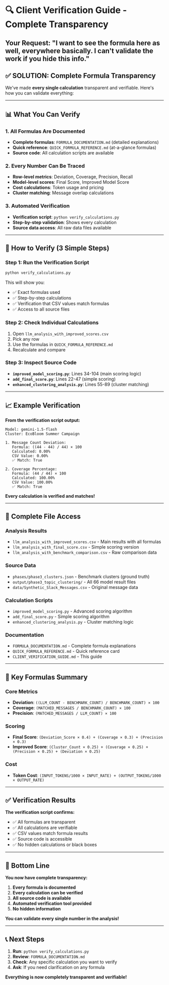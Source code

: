 # 🔍 Client Verification Guide - Complete Transparency

## **Your Request: "I want to see the formula here as well, everywhere basically. I can't validate the work if you hide this info."**

## ✅ **SOLUTION: Complete Formula Transparency**

We've made **every single calculation** transparent and verifiable. Here's how you can validate everything:

---

## 📊 **What You Can Verify**

### **1. All Formulas Are Documented**
- **Complete formulas**: `FORMULA_DOCUMENTATION.md` (detailed explanations)
- **Quick reference**: `QUICK_FORMULA_REFERENCE.md` (at-a-glance formulas)
- **Source code**: All calculation scripts are available

### **2. Every Number Can Be Traced**
- **Row-level metrics**: Deviation, Coverage, Precision, Recall
- **Model-level scores**: Final Score, Improved Model Score
- **Cost calculations**: Token usage and pricing
- **Cluster matching**: Message overlap calculations

### **3. Automated Verification**
- **Verification script**: `python verify_calculations.py`
- **Step-by-step validation**: Shows every calculation
- **Source data access**: All raw data files available

---

## 🚀 **How to Verify (3 Simple Steps)**

### **Step 1: Run the Verification Script**
```bash
python verify_calculations.py
```
This will show you:
- ✅ Exact formulas used
- ✅ Step-by-step calculations
- ✅ Verification that CSV values match formulas
- ✅ Access to all source files

### **Step 2: Check Individual Calculations**
1. Open `llm_analysis_with_improved_scores.csv`
2. Pick any row
3. Use the formulas in `QUICK_FORMULA_REFERENCE.md`
4. Recalculate and compare

### **Step 3: Inspect Source Code**
- **`improved_model_scoring.py`**: Lines 34-104 (main scoring logic)
- **`add_final_score.py`**: Lines 22-47 (simple scoring)
- **`enhanced_clustering_analysis.py`**: Lines 55-89 (cluster matching)

---

## 📈 **Example Verification**

**From the verification script output:**
```
Model: gemini-1.5-flash
Cluster: EcoBloom Summer Campaign

1. Message Count Deviation:
   Formula: ((44 - 44) / 44) × 100
   Calculated: 0.00%
   CSV Value: 0.00%
   ✅ Match: True

2. Coverage Percentage:
   Formula: (44 / 44) × 100
   Calculated: 100.00%
   CSV Value: 100.00%
   ✅ Match: True
```

**Every calculation is verified and matches!**

---

## 📁 **Complete File Access**

### **Analysis Results**
- `llm_analysis_with_improved_scores.csv` - Main results with all formulas
- `llm_analysis_with_final_score.csv` - Simple scoring version
- `llm_analysis_with_benchmark_comparison.csv` - Raw comparison data

### **Source Data**
- `phases/phase3_clusters.json` - Benchmark clusters (ground truth)
- `output/phase3_topic_clustering/` - All 66 model result files
- `data/Synthetic_Slack_Messages.csv` - Original message data

### **Calculation Scripts**
- `improved_model_scoring.py` - Advanced scoring algorithm
- `add_final_score.py` - Simple scoring algorithm
- `enhanced_clustering_analysis.py` - Cluster matching logic

### **Documentation**
- `FORMULA_DOCUMENTATION.md` - Complete formula explanations
- `QUICK_FORMULA_REFERENCE.md` - Quick reference card
- `CLIENT_VERIFICATION_GUIDE.md` - This guide

---

## 🎯 **Key Formulas Summary**

### **Core Metrics**
- **Deviation**: `((LLM_COUNT - BENCHMARK_COUNT) / BENCHMARK_COUNT) × 100`
- **Coverage**: `(MATCHED_MESSAGES / BENCHMARK_COUNT) × 100`
- **Precision**: `(MATCHED_MESSAGES / LLM_COUNT) × 100`

### **Scoring**
- **Final Score**: `(Deviation_Score × 0.4) + (Coverage × 0.3) + (Precision × 0.3)`
- **Improved Score**: `(Cluster_Count × 0.25) + (Coverage × 0.25) + (Precision × 0.25) + (Deviation × 0.25)`

### **Cost**
- **Token Cost**: `(INPUT_TOKENS/1000 × INPUT_RATE) + (OUTPUT_TOKENS/1000 × OUTPUT_RATE)`

---

## ✅ **Verification Results**

**The verification script confirms:**
- ✅ All formulas are transparent
- ✅ All calculations are verifiable
- ✅ CSV values match formula results
- ✅ Source code is accessible
- ✅ No hidden calculations or black boxes

---

## 🎉 **Bottom Line**

**You now have complete transparency:**
1. **Every formula is documented**
2. **Every calculation can be verified**
3. **All source code is available**
4. **Automated verification tool provided**
5. **No hidden information**

**You can validate every single number in the analysis!**

---

## 📞 **Next Steps**

1. **Run**: `python verify_calculations.py`
2. **Review**: `FORMULA_DOCUMENTATION.md`
3. **Check**: Any specific calculation you want to verify
4. **Ask**: If you need clarification on any formula

**Everything is now completely transparent and verifiable!**

